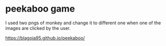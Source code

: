 # peekaboo game

I used two pngs of monkey and change it to different one when one of the images are clicked by the user.

https://blagoja95.github.io/peekaboo/
